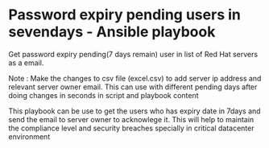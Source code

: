 # Password expiry pending users in sevendays - Ansible playbook
Get password expiry pending(7 days remain) user in list of Red Hat servers as a email.

Note : Make the changes to csv file (excel.csv) to add server ip address and relevant server owner email. This can use with different pending days after doing changes in seconds in script and playbook content

This playbook can be use to get the users who has expiry date in 7days and send the email to server owner to acknowlege it.
This will help to maintain the compliance level and security breaches specially in critical datacenter environment
